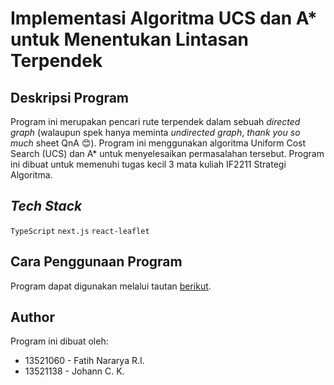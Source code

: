 # Implementasi Algoritma UCS dan A\* untuk Menentukan Lintasan Terpendek

## Deskripsi Program

Program ini merupakan pencari rute terpendek dalam sebuah _directed graph_ (walaupun spek hanya meminta _undirected graph_, _thank you so much_ sheet QnA :blush:). Program ini menggunakan algoritma Uniform Cost Search (UCS) dan A\* untuk menyelesaikan permasalahan tersebut. Program ini dibuat untuk memenuhi tugas kecil 3 mata kuliah IF2211 Strategi Algoritma.

## _Tech Stack_

`TypeScript`
`next.js`
`react-leaflet`

## Cara Penggunaan Program

Program dapat digunakan melalui tautan [berikut](https://chimerical-khapse-d2481e.netlify.app/).

## Author

Program ini dibuat oleh:

- 13521060 - Fatih Nararya R.I.
- 13521138 - Johann C. K.
